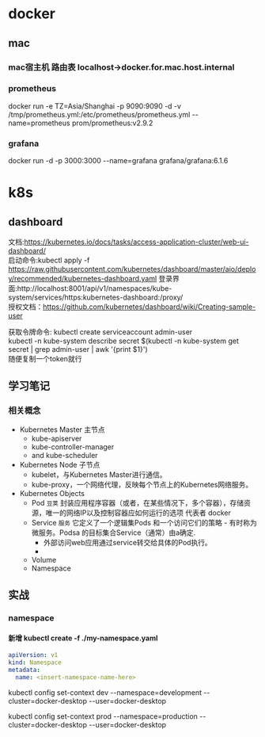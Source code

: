 # docker

## mac

### mac宿主机 路由表 localhost->docker.for.mac.host.internal

### prometheus

docker run -e TZ=Asia/Shanghai -p 9090:9090 -d -v /tmp/prometheus.yml:/etc/prometheus/prometheus.yml --name=prometheus prom/prometheus:v2.9.2

### grafana

docker run -d -p 3000:3000 --name=grafana grafana/grafana:6.1.6

# k8s

## dashboard

文档:https://kubernetes.io/docs/tasks/access-application-cluster/web-ui-dashboard/  
启动命令:kubectl apply -f https://raw.githubusercontent.com/kubernetes/dashboard/master/aio/deploy/recommended/kubernetes-dashboard.yaml
登录界面:http://localhost:8001/api/v1/namespaces/kube-system/services/https:kubernetes-dashboard:/proxy/  
授权文档：https://github.com/kubernetes/dashboard/wiki/Creating-sample-user  

获取令牌命令:
kubectl create serviceaccount admin-user  
kubectl -n kube-system describe secret $(kubectl -n kube-system get secret | grep admin-user | awk '{print $1}')  
随便复制一个token就行

## 学习笔记

### 相关概念

- Kubernetes Master 主节点
  - kube-apiserver
  - kube-controller-manager 
  - and kube-scheduler
- Kubernetes Node 子节点
  - kubelet，与Kubernetes Master进行通信。
  - kube-proxy，一个网络代理，反映每个节点上的Kubernetes网络服务。
- Kubernetes Objects 
  - Pod `豆荚` 封装应用程序容器（或者，在某些情况下，多个容器），存储资源，唯一的网络IP以及控制容器应如何运行的选项 代表者 docker
  - Service `服务` 它定义了一个逻辑集Pods 和一个访问它们的策略 - 有时称为微服务。Podsa 的目标集合Service（通常）由a确定.  
    - 外部访问web应用通过service转交给具体的Pod执行。
    - 
  - Volume
  - Namespace

## 实战

### namespace

#### 新增 kubectl create -f ./my-namespace.yaml

```yaml
apiVersion: v1
kind: Namespace
metadata:
  name: <insert-namespace-name-here>
```

kubectl config set-context dev --namespace=development --cluster=docker-desktop --user=docker-desktop

kubectl config set-context prod --namespace=production --cluster=docker-desktop --user=docker-desktop